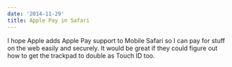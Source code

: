 ```yaml
---
date: '2014-11-29'
title: Apple Pay in Safari
---
```


I hope Apple adds Apple Pay support to Mobile Safari so I can pay for stuff on the web easily and securely. It would be great if they could figure out how to get the trackpad to double as Touch ID too.
